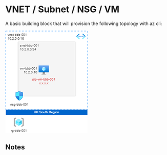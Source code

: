 # VNET / Subnet / NSG / VM

A basic building block that will provision the following topology with az cli:


![](vnet-subnet-nsg-vm.png)

## Notes
